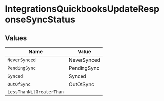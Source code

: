 # IntegrationsQuickbooksUpdateResponseSyncStatus


## Values

| Name                     | Value                    |
| ------------------------ | ------------------------ |
| `NeverSynced`            | NeverSynced              |
| `PendingSync`            | PendingSync              |
| `Synced`                 | Synced                   |
| `OutOfSync`              | OutOfSync                |
| `LessThanNilGreaterThan` | <nil>                    |